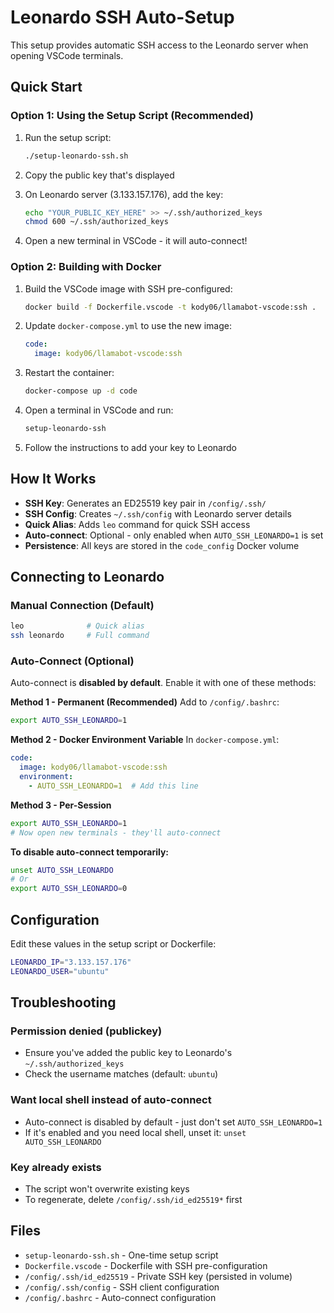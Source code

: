 # Leonardo SSH Auto-Setup

This setup provides automatic SSH access to the Leonardo server when opening VSCode terminals.

## Quick Start

### Option 1: Using the Setup Script (Recommended)

1. Run the setup script:
   ```bash
   ./setup-leonardo-ssh.sh
   ```

2. Copy the public key that's displayed

3. On Leonardo server (3.133.157.176), add the key:
   ```bash
   echo "YOUR_PUBLIC_KEY_HERE" >> ~/.ssh/authorized_keys
   chmod 600 ~/.ssh/authorized_keys
   ```

4. Open a new terminal in VSCode - it will auto-connect!

### Option 2: Building with Docker

1. Build the VSCode image with SSH pre-configured:
   ```bash
   docker build -f Dockerfile.vscode -t kody06/llamabot-vscode:ssh .
   ```

2. Update `docker-compose.yml` to use the new image:
   ```yaml
   code:
     image: kody06/llamabot-vscode:ssh
   ```

3. Restart the container:
   ```bash
   docker-compose up -d code
   ```

4. Open a terminal in VSCode and run:
   ```bash
   setup-leonardo-ssh
   ```

5. Follow the instructions to add your key to Leonardo

## How It Works

- **SSH Key**: Generates an ED25519 key pair in `/config/.ssh/`
- **SSH Config**: Creates `~/.ssh/config` with Leonardo server details
- **Quick Alias**: Adds `leo` command for quick SSH access
- **Auto-connect**: Optional - only enabled when `AUTO_SSH_LEONARDO=1` is set
- **Persistence**: All keys are stored in the `code_config` Docker volume

## Connecting to Leonardo

### Manual Connection (Default)
```bash
leo              # Quick alias
ssh leonardo     # Full command
```

### Auto-Connect (Optional)

Auto-connect is **disabled by default**. Enable it with one of these methods:

**Method 1 - Permanent (Recommended)**
Add to `/config/.bashrc`:
```bash
export AUTO_SSH_LEONARDO=1
```

**Method 2 - Docker Environment Variable**
In `docker-compose.yml`:
```yaml
code:
  image: kody06/llamabot-vscode:ssh
  environment:
    - AUTO_SSH_LEONARDO=1  # Add this line
```

**Method 3 - Per-Session**
```bash
export AUTO_SSH_LEONARDO=1
# Now open new terminals - they'll auto-connect
```

**To disable auto-connect temporarily:**
```bash
unset AUTO_SSH_LEONARDO
# Or
export AUTO_SSH_LEONARDO=0
```

## Configuration

Edit these values in the setup script or Dockerfile:

```bash
LEONARDO_IP="3.133.157.176"
LEONARDO_USER="ubuntu"
```

## Troubleshooting

### Permission denied (publickey)
- Ensure you've added the public key to Leonardo's `~/.ssh/authorized_keys`
- Check the username matches (default: `ubuntu`)

### Want local shell instead of auto-connect
- Auto-connect is disabled by default - just don't set `AUTO_SSH_LEONARDO=1`
- If it's enabled and you need local shell, unset it: `unset AUTO_SSH_LEONARDO`

### Key already exists
- The script won't overwrite existing keys
- To regenerate, delete `/config/.ssh/id_ed25519*` first

## Files

- `setup-leonardo-ssh.sh` - One-time setup script
- `Dockerfile.vscode` - Dockerfile with SSH pre-configuration
- `/config/.ssh/id_ed25519` - Private SSH key (persisted in volume)
- `/config/.ssh/config` - SSH client configuration
- `/config/.bashrc` - Auto-connect configuration
